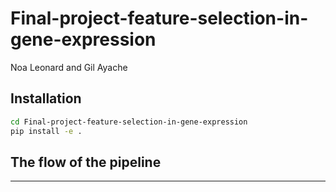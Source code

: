 Final-project-feature-selection-in-gene-expression
==============================

Noa Leonard and Gil Ayache 


## Installation

```bash
cd Final-project-feature-selection-in-gene-expression
pip install -e .
```



## The flow of the pipeline
--------

